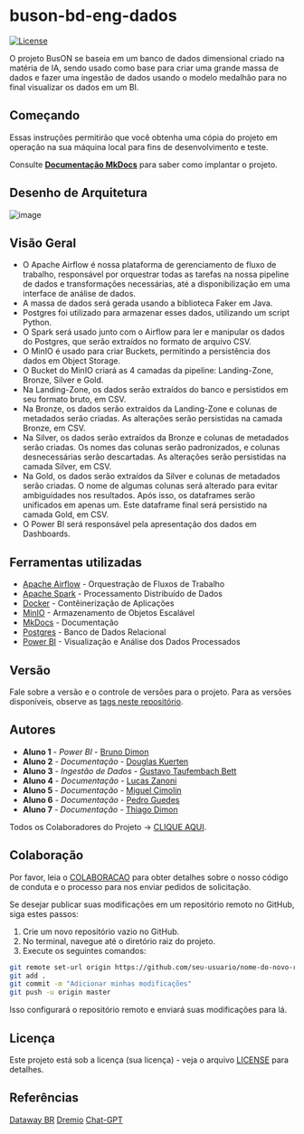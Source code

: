 # buson-bd-eng-dados

[![License](https://img.shields.io/badge/License-MIT-blue.svg)](LICENSE)

O projeto BusON se baseia em um banco de dados dimensional criado na matéria de IA, sendo usado como base para criar uma grande massa de dados e fazer uma ingestão de dados usando o modelo medalhão para no final visualizar os dados em um BI.

## Começando

Essas instruções permitirão que você obtenha uma cópia do projeto em operação na sua máquina local para fins de desenvolvimento e teste.

Consulte **[Documentação MkDocs](https://thiagodimon.github.io/buson-bd-eng-dados/)** para saber como implantar o projeto.

## Desenho de Arquitetura

![image](https://github.com/thiagoDimon/buson-bd-eng-dados/assets/69534716/e9c197ca-1acc-4dde-8e3c-57d17957c252)

## Visão Geral

* O Apache Airflow é nossa plataforma de gerenciamento de fluxo de trabalho, responsável por orquestrar todas as tarefas na nossa pipeline de dados e transformações necessárias, até a disponibilização em uma interface de análise de dados.
* A massa de dados será gerada usando a biblioteca Faker em Java.
* Postgres foi utilizado para armazenar esses dados, utilizando um script Python.
* O Spark será usado junto com o Airflow para ler e manipular os dados do Postgres, que serão extraídos no formato de arquivo CSV.
* O MinIO é usado para criar Buckets, permitindo a persistência dos dados em Object Storage.
* O Bucket do MinIO criará as 4 camadas da pipeline: Landing-Zone, Bronze, Silver e Gold.
* Na Landing-Zone, os dados serão extraídos do banco e persistidos em seu formato bruto, em CSV.
* Na Bronze, os dados serão extraídos da Landing-Zone e colunas de metadados serão criadas. As alterações serão persistidas na camada Bronze, em CSV.
* Na Silver, os dados serão extraídos da Bronze e colunas de metadados serão criadas. Os nomes das colunas serão padronizados, e colunas desnecessárias serão descartadas. As alterações serão persistidas na camada Silver, em CSV.
* Na Gold, os dados serão extraídos da Silver e colunas de metadados serão criadas. O nome de algumas colunas será alterado para evitar ambiguidades nos resultados. Após isso, os dataframes serão unificados em apenas um. Este dataframe final será persistido na camada Gold, em CSV.
* O Power BI será responsável pela apresentação dos dados em Dashboards.

## Ferramentas utilizadas

* [Apache Airflow](https://airflow.apache.org) - Orquestração de Fluxos de Trabalho
* [Apache Spark](https://spark.apache.org) - Processamento Distribuído de Dados
* [Docker](https://www.docker.com/products/docker-desktop/) - Contêinerização de Aplicações
* [MinIO](https://min.io) - Armazenamento de Objetos Escalável
* [MkDocs](https://www.mkdocs.org) - Documentação
* [Postgres](https://www.postgresql.org) - Banco de Dados Relacional
* [Power BI](https://www.microsoft.com/pt-br/power-platform/products/power-bi/landing/free-account?ef_id=_k_Cj0KCQjwj9-zBhDyARIsAERjds3j5ypF-nLzY9DWq1WYBWyktjocg-5a4B2SoYNIfRIwYLMGAQI5GDQaAgZWEALw_wcB_k_&OCID=AIDcmmk4cy2ahx_SEM__k_Cj0KCQjwj9-zBhDyARIsAERjds3j5ypF-nLzY9DWq1WYBWyktjocg-5a4B2SoYNIfRIwYLMGAQI5GDQaAgZWEALw_wcB_k_&gad_source=1&gclid=Cj0KCQjwj9-zBhDyARIsAERjds3j5ypF-nLzY9DWq1WYBWyktjocg-5a4B2SoYNIfRIwYLMGAQI5GDQaAgZWEALw_wcB) - Visualização e Análise dos Dados Processados

## Versão

Fale sobre a versão e o controle de versões para o projeto. Para as versões disponíveis, observe as [tags neste repositório](https://github.com/suas/tags/do/projeto). 

## Autores

* **Aluno 1** - *Power BI* - [Bruno Dimon](https://github.com/BrunoDimon)
* **Aluno 2** - *Documentação* - [Douglas Kuerten](https://github.com/DouglasKuerten)
* **Aluno 3** - *Ingestão de Dados* - [Gustavo Taufembach Bett](https://github.com/GustavoTBett)
* **Aluno 4** - *Documentação* - [Lucas Zanoni](https://github.com/Castrozan)
* **Aluno 5** - *Documentação* - [Miguel Cimolin](https://github.com/miguelcimolin)
* **Aluno 6** - *Documentação* - [Pedro Guedes](https://github.com/Pedroguedez)
* **Aluno 7** - *Documentação* - [Thiago Dimon](https://github.com/thiagodimon)

Todos os Colaboradores do Projeto -> [CLIQUE AQUI](https://github.com/usuario/projeto/colaboradores).

## Colaboração

Por favor, leia o [COLABORACAO](https://gist.github.com/usuario/colaboracao.md) para obter detalhes sobre o nosso código de conduta e o processo para nos enviar pedidos de solicitação.

Se desejar publicar suas modificações em um repositório remoto no GitHub, siga estes passos:

1. Crie um novo repositório vazio no GitHub.
2. No terminal, navegue até o diretório raiz do projeto.
3. Execute os seguintes comandos:

```bash
git remote set-url origin https://github.com/seu-usuario/nome-do-novo-repositorio.git
git add .
git commit -m "Adicionar minhas modificações"
git push -u origin master
```

Isso configurará o repositório remoto e enviará suas modificações para lá.

## Licença

Este projeto está sob a licença (sua licença) - veja o arquivo [LICENSE](https://github.com/jlsilva01/projeto-ed-satc/blob/main/LICENSE) para detalhes.

## Referências

[Dataway BR](https://www.youtube.com/watch?v=eOrWEsZIfKU)
[Dremio](https://www.youtube.com/watch?v=X3wfVaSQS_c)
[Chat-GPT](https://openai.com/chatgpt/)
